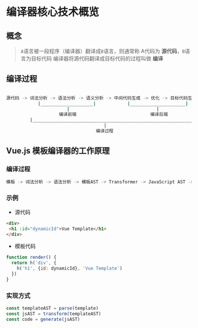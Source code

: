 # 编译器核心技术概览

## 概念

> `A`语言被一段程序（编译器）翻译成`B`语言，则通常称 A代码为 **源代码**，`B`语言为目标代码
> 编译器将源代码翻译成目标代码的过程叫做 **编译**

## 编译过程

```sh

源代码 -> 词法分析 -> 语法分析 -> 语义分析 -> 中间代码生成 -> 优化 -> 目标代码生成 -> 目标代码
            |____________________|            |_____________________|
                       |                                 |
                    编译前端                            编译后端
         |______________________________________________________________|
                                     |       
                                  编译过程
```

## Vue.js 模板编译器的工作原理

### 编译过程

```sh
模板 -> 词法分析 -> 语法分析 -> 模板AST -> Transformer -> JavaScript AST -> 代码生成 -> 渲染函数
```

### 示例

- 源代码

```html
<div>
 <h1 :id="dynamicId">Vue Template</h1>
</div>
```
<!-- start -->
<!-- Vue.js 模板编译器 -->
<!-- end -->

- 模板代码

```js
function render() {
  return h('div', {
    h('h1', {id: dynamicId}, 'Vue Template')
  })
}
```

### 实现方式

```js
const templateAST = parse(template)
const jsAST = transform(templateAST)
const code = generate(jsAST)
```
